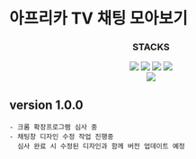 # 아프리카 TV 채팅 모아보기

<div align="center">
    <h3>STACKS</h3>
    <img src="https://img.shields.io/badge/typescrit-007396?style=for-the-badge&logo=typescript&logoColor=white">
    <img src="https://img.shields.io/badge/javascript-F7DF1E?style=for-the-badge&logo=javascript&logoColor=black">
    <img src="https://img.shields.io/badge/react-61DAFB?style=for-the-badge&logo=react&logoColor=black"> 
    <img src="https://img.shields.io/badge/bootstrap-7952B3?style=for-the-badge&logo=bootstrap&logoColor=white">

</div>

<div align="center">
    <img src="https://user-images.githubusercontent.com/68687144/168658839-200c98bf-1056-4009-b7e6-fc5213206616.png"/>
</div>

## version 1.0.0

    - 크롬 확장프로그램 심사 중
    - 채팅창 디자인 수정 작업 진행중
      심사 완료 시 수정된 디자인과 함께 버전 업데이트 예정
